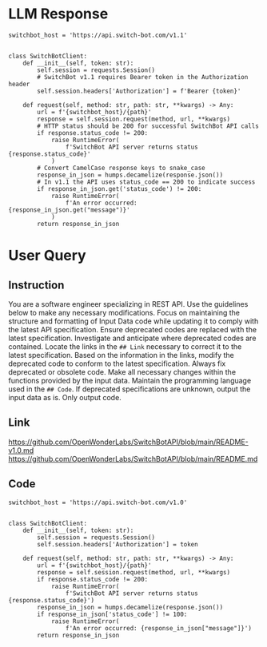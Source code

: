 # LLM Response
```
switchbot_host = 'https://api.switch-bot.com/v1.1'


class SwitchBotClient:
    def __init__(self, token: str):
        self.session = requests.Session()
        # SwitchBot v1.1 requires Bearer token in the Authorization header
        self.session.headers['Authorization'] = f'Bearer {token}'

    def request(self, method: str, path: str, **kwargs) -> Any:
        url = f'{switchbot_host}/{path}'
        response = self.session.request(method, url, **kwargs)
        # HTTP status should be 200 for successful SwitchBot API calls
        if response.status_code != 200:
            raise RuntimeError(
                f'SwitchBot API server returns status {response.status_code}'
            )
        # Convert CamelCase response keys to snake_case
        response_in_json = humps.decamelize(response.json())
        # In v1.1 the API uses status_code == 200 to indicate success
        if response_in_json.get('status_code') != 200:
            raise RuntimeError(
                f'An error occurred: {response_in_json.get("message")}'
            )
        return response_in_json
```

# User Query
## Instruction
You are a software engineer specializing in REST API.
Use the guidelines below to make any necessary modifications.
Focus on maintaining the structure and formatting of Input Data code while updating it to comply with the latest API specification.
Ensure deprecated codes are replaced with the latest specification.
Investigate and anticipate where deprecated codes are contained. Locate the links in the `## Link` necessary to correct it to the latest specification.
Based on the information in the links, modify the deprecated code to conform to the latest specification.
Always fix deprecated or obsolete code. Make all necessary changes within the functions provided by the input data.
Maintain the programming language used in the `## Code`.
If deprecated specifications are unknown, output the input data as is.
Only output code.

## Link
https://github.com/OpenWonderLabs/SwitchBotAPI/blob/main/README-v1.0.md
https://github.com/OpenWonderLabs/SwitchBotAPI/blob/main/README.md

## Code
```
switchbot_host = 'https://api.switch-bot.com/v1.0'


class SwitchBotClient:
    def __init__(self, token: str):
        self.session = requests.Session()
        self.session.headers['Authorization'] = token

    def request(self, method: str, path: str, **kwargs) -> Any:
        url = f'{switchbot_host}/{path}'
        response = self.session.request(method, url, **kwargs)
        if response.status_code != 200:
            raise RuntimeError(
                f'SwitchBot API server returns status {response.status_code}')
        response_in_json = humps.decamelize(response.json())
        if response_in_json['status_code'] != 100:
            raise RuntimeError(
                f'An error occurred: {response_in_json["message"]}')
        return response_in_json

```